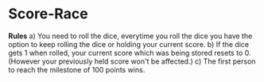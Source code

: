 # Score-Race

**Rules**
a) You need to roll the dice, everytime you roll the dice you have the option to keep rolling the dice or holding your current score.
b) If the dice gets 1 when rolled, your current score which was being stored resets to 0. (However your previously held score won't be affected.)
c) The first person to reach the milestone of 100 points wins.

